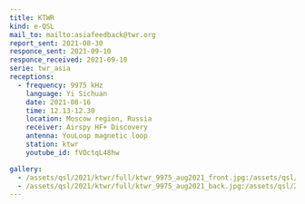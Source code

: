 ```yaml
---
title: KTWR
kind: e-QSL
mail_to: mailto:asiafeedback@twr.org
report_sent: 2021-08-30
responce_sent: 2021-09-10
responce_received: 2021-09-10
serie: twr_asia
receptions:
  - frequency: 9975 kHz
    language: Yi Sichuan
    date: 2021-08-16
    time: 12.13-12.30
    location: Moscow region, Russia
    receiver: Airspy HF+ Discovery
    antenna: YouLoop magnetic loop
    station: ktwr
    youtube_id: fVOctqL48hw

gallery:
  - /assets/qsl/2021/ktwr/full/ktwr_9975_aug2021_front.jpg:/assets/qsl/2021/ktwr/small/ktwr_9975_aug2021_front.jpg
  - /assets/qsl/2021/ktwr/full/ktwr_9975_aug2021_back.jpg:/assets/qsl/2021/ktwr/small/ktwr_9975_aug2021_back.jpg
---
```

